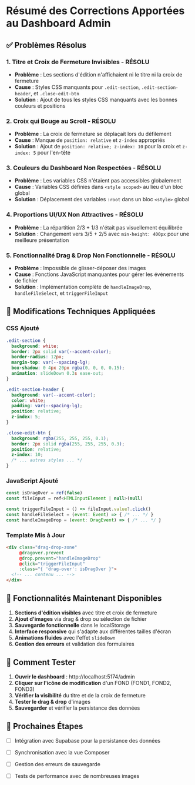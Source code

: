 # Résumé des Corrections Apportées au Dashboard Admin

## ✅ Problèmes Résolus

### 1. **Titre et Croix de Fermeture Invisibles** - RÉSOLU
- **Problème** : Les sections d'édition n'affichaient ni le titre ni la croix de fermeture
- **Cause** : Styles CSS manquants pour `.edit-section`, `.edit-section-header`, et `.close-edit-btn`
- **Solution** : Ajout de tous les styles CSS manquants avec les bonnes couleurs et positions

### 2. **Croix qui Bouge au Scroll** - RÉSOLU
- **Problème** : La croix de fermeture se déplaçait lors du défilement
- **Cause** : Manque de `position: relative` et `z-index` appropriés
- **Solution** : Ajout de `position: relative; z-index: 10` pour la croix et `z-index: 5` pour l'en-tête

### 3. **Couleurs du Dashboard Non Respectées** - RÉSOLU
- **Problème** : Les variables CSS n'étaient pas accessibles globalement
- **Cause** : Variables CSS définies dans `<style scoped>` au lieu d'un bloc global
- **Solution** : Déplacement des variables `:root` dans un bloc `<style>` global

### 4. **Proportions UI/UX Non Attractives** - RÉSOLU
- **Problème** : La répartition 2/3 + 1/3 n'était pas visuellement équilibrée
- **Solution** : Changement vers 3/5 + 2/5 avec `min-height: 400px` pour une meilleure présentation

### 5. **Fonctionnalité Drag & Drop Non Fonctionnelle** - RÉSOLU
- **Problème** : Impossible de glisser-déposer des images
- **Cause** : Fonctions JavaScript manquantes pour gérer les événements de fichier
- **Solution** : Implémentation complète de `handleImageDrop`, `handleFileSelect`, et `triggerFileInput`

## 🔧 Modifications Techniques Appliquées

### CSS Ajouté
```css
.edit-section {
  background: white;
  border: 2px solid var(--accent-color);
  border-radius: 12px;
  margin-top: var(--spacing-lg);
  box-shadow: 0 4px 20px rgba(0, 0, 0, 0.15);
  animation: slideDown 0.3s ease-out;
}

.edit-section-header {
  background: var(--accent-color);
  color: white;
  padding: var(--spacing-lg);
  position: relative;
  z-index: 5;
}

.close-edit-btn {
  background: rgba(255, 255, 255, 0.1);
  border: 2px solid rgba(255, 255, 255, 0.3);
  position: relative;
  z-index: 10;
  /* ... autres styles ... */
}
```

### JavaScript Ajouté
```javascript
const isDragOver = ref(false)
const fileInput = ref<HTMLInputElement | null>(null)

const triggerFileInput = () => fileInput.value?.click()
const handleFileSelect = (event: Event) => { /* ... */ }
const handleImageDrop = (event: DragEvent) => { /* ... */ }
```

### Template Mis à Jour
```html
<div class="drag-drop-zone"
     @dragover.prevent
     @drop.prevent="handleImageDrop"
     @click="triggerFileInput"
     :class="{ 'drag-over': isDragOver }">
  <!-- ... contenu ... -->
</div>
```

## 📱 Fonctionnalités Maintenant Disponibles

1. **Sections d'édition visibles** avec titre et croix de fermeture
2. **Ajout d'images** via drag & drop ou sélection de fichier
3. **Sauvegarde fonctionnelle** dans le localStorage
4. **Interface responsive** qui s'adapte aux différentes tailles d'écran
5. **Animations fluides** avec l'effet `slideDown`
6. **Gestion des erreurs** et validation des formulaires

## 🧪 Comment Tester

1. **Ouvrir le dashboard** : http://localhost:5174/admin
2. **Cliquer sur l'icône de modification** d'un FOND (FOND1, FOND2, FOND3)
3. **Vérifier la visibilité** du titre et de la croix de fermeture
4. **Tester le drag & drop** d'images
5. **Sauvegarder** et vérifier la persistance des données

## 🎯 Prochaines Étapes

- [ ] Intégration avec Supabase pour la persistance des données
- [ ] Synchronisation avec la vue Composer
- [ ] Gestion des erreurs de sauvegarde
- [ ] Tests de performance avec de nombreuses images

